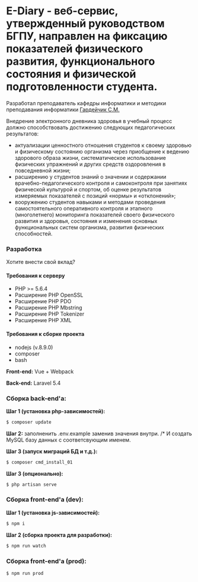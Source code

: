 # E-Diary - веб-сервис, утвержденный руководством БГПУ, направлен на фиксацию показателей физического развития, функционального состояния и физической подготовленности студента.

Разработал преподаватель кафедры информатики и методики преподавания информатики [Гардейчик С.М.](https://vk.com/id179880969)

Внедрение электронного дневника здоровья в учебный процесс должно способствовать достижению следующих педагогических результатов:
- актуализации ценностного отношения студентов к своему здоровью и физическому состоянию организма через приобщение к ведению здорового образа жизни, систематическое использование физических упражнений и других средств оздоровления в повседневной жизни; 
- расширению у студентов знаний о значении и содержании врачебно-педагогического контроля и самоконтроля при занятиях физической культурой и спортом, об оценке результатов измеряемых показателей с позиций «нормы» и «отклонений»;
- вооружению студентов навыками и методами проведения самостоятельного оперативного контроля и этапного (многолетнего) мониторинга показателей своего физического развития и здоровья, состояния и изменения основных функциональных систем организма, развития физических способностей.

### Разработка

Хотите внести свой вклад?

#### Требования к серверу
- PHP >= 5.6.4
- Расширение PHP OpenSSL
- Расширение PHP PDO
- Расширение PHP Mbstring
- Расширение PHP Tokenizer
- Расширение PHP XML

#### Требования к сборке проекта
- nodejs (v.8.9.0)
- composer
- bash

**Front-end:** Vue + Webpack

**Back-end:** Laravel 5.4

### Сборка back-end'a:
**Шаг 1 (установка php-зависимостей):**
```sh
$ composer update
```

**Шаг 2:** заполненить .env.example заменив значения внутри. /*
И создать MySQL базу данных с соответсвующим именем.

**Шаг 3 (запуск миграций БД и т.д.):**
```sh
$ composer cmd_install_01
```

**Шаг 3 (опционально):**
```sh
$ php artisan serve
```

### Сборка front-end'a (dev):

**Шаг 1 (установка js-зависимостей):**
```sh
$ npm i
```

**Шаг 2 (сборка проекта для разработки):**
```sh
$ npm run watch
```

### Сборка front-end'a (prod):
```sh
$ npm run prod
```


